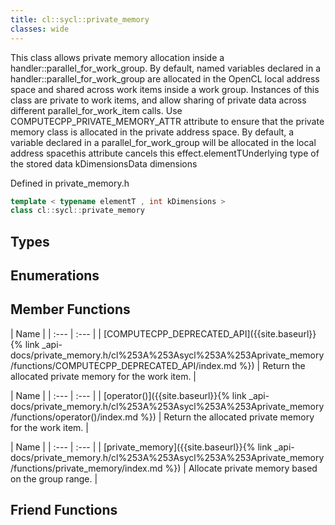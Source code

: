 ```yaml
---
title: cl::sycl::private_memory
classes: wide
---
```



This class allows private memory allocation inside a handler::parallel_for_work_group. By default, named variables declared in a handler::parallel_for_work_group are allocated in the OpenCL local address space and shared across work items inside a work group. Instances of this class are private to work items, and allow sharing of private data across different parallel_for_work_item calls. Use COMPUTECPP_PRIVATE_MEMORY_ATTR attribute to ensure that the private memory class is allocated in the private address space. By default, a variable declared in a parallel_for_work_group will be allocated in the local address spacethis attribute cancels this effect.elementTUnderlying type of the stored data kDimensionsData dimensions 

Defined in private_memory.h

```cpp
template < typename elementT , int kDimensions >
class cl::sycl::private_memory
```

## Types

## Enumerations

## Member Functions

  | Name |
| :--- | :--- |
| [COMPUTECPP\_DEPRECATED\_API]({{site.baseurl}}{% link _api-docs/private_memory.h/cl%253A%253Asycl%253A%253Aprivate_memory/functions/COMPUTECPP_DEPRECATED_API/index.md %}) | Return the allocated private memory for the work item.  |

  | Name |
| :--- | :--- |
| [operator()]({{site.baseurl}}{% link _api-docs/private_memory.h/cl%253A%253Asycl%253A%253Aprivate_memory/functions/operator()/index.md %}) | Return the allocated private memory for the work item.  |

  | Name |
| :--- | :--- |
| [private\_memory]({{site.baseurl}}{% link _api-docs/private_memory.h/cl%253A%253Asycl%253A%253Aprivate_memory/functions/private_memory/index.md %}) | Allocate private memory based on the group range.  |


## Friend Functions

